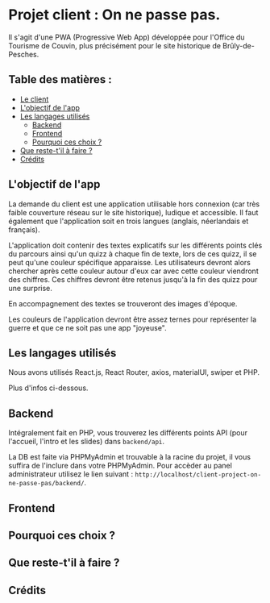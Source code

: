 
# Projet client : On ne passe pas.

Il s'agit d'une PWA (Progressive Web App) développée pour l'Office du Tourisme de Couvin, plus précisément pour le site historique de Brûly-de-Pesches.



## Table des matières :

- [Le client](https://bdp1940.be/fr/)
- [L'objectif de l'app](#l-objectif-de-l-app)
- [Les langages utilisés](#les-langages-utilises)
    - [Backend](#backend)
    - [Frontend](#frontend)
    - [Pourquoi ces choix ?](#pourquoi-ces-choix)
- [Que reste-t'il à faire ?](#que-reste-t-il-a-faire)
- [Crédits](#crédits)

## L'objectif de l'app

La demande du client est une application utilisable hors connexion (car très faible couverture réseau sur le site historique), ludique et accessible. Il faut également que l'application soit en trois langues (anglais, néerlandais et français).

L'application doit contenir des textes explicatifs sur les différents points clés du parcours ainsi qu'un quizz à chaque fin de texte, lors de ces quizz, il se peut qu'une couleur spécifique apparaisse. Les utilisateurs devront alors chercher après cette couleur autour d'eux car avec cette couleur viendront des chiffres. Ces chiffres devront être retenus jusqu'à la fin des quizz pour une surprise.

En accompagnement des textes se trouveront des images d'époque. 

Les couleurs de l'application devront être assez ternes pour représenter la guerre et que ce ne soit pas une app "joyeuse".
## Les langages utilisés

Nous avons utilisés React.js, React Router, axios, materialUI, swiper et PHP.
 
Plus d'infos ci-dessous.
## Backend

Intégralement fait en PHP, vous trouverez les différents points API (pour l'accueil, l'intro et les slides) dans `backend/api`. 

La DB est faite via PHPMyAdmin et trouvable à la racine du projet, il vous suffira de l'inclure dans votre PHPMyAdmin.
Pour accèder au panel administrateur utilisez le lien suivant : `http://localhost/client-project-on-ne-passe-pas/backend/`.
## Frontend
## Pourquoi ces choix ?
## Que reste-t'il à faire ?
## Crédits
